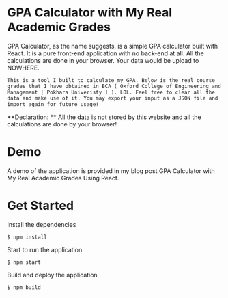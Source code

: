 # GPA Calculator with My Real Academic Grades

GPA Calculator, as the name suggests, is a simple GPA calculator built with React. It is a pure front-end application with no back-end at all. All the calculations are done in your browser. Your data would be upload to NOWHERE.

`This is a tool I built to calculate my GPA. Below is the real course grades that I have obtained in BCA ( Oxford College of Engineering and Management [ Pokhara Univeristy ] ). LOL. Feel free to clear all the data and make use of it. You may export your input as a JSON file and import again for future usage!`

**Declaration: ** All the data is not stored by this website and all the calculations are done by your browser!

# Demo

A demo of the application is provided in my blog post GPA Calculator with My Real Academic Grades Using React.

# Get Started

Install the dependencies

`$ npm install`

Start to run the application

`$ npm start`

Build and deploy the application

`$ npm build`
